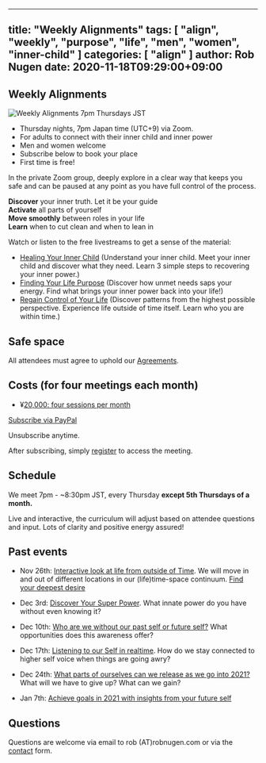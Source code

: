 
---
title: "Weekly Alignments"
tags: [ "align", "weekly", "purpose", "life", "men", "women", "inner-child" ]
categories: [ "align" ]
author: Rob Nugen
date: 2020-11-18T09:29:00+09:00
---

## Weekly Alignments ##

<img
src="//b.robnugen.com/blog/2020/2020_nov_23_weekly_alignments_title.jpg"
alt="Weekly Alignments 7pm Thursdays JST"
class="title" />

* Thursday nights, 7pm Japan time (UTC+9) via Zoom.
* For adults to connect with their inner child and inner power
* Men and women welcome
* Subscribe below to book your place
* First time is free!

In the private Zoom group, deeply explore in a clear way that keeps
you safe and can be paused at any point as you have full control of
the process.

**Discover** your inner truth. Let it be your guide
<br>**Activate** all parts of yourself
<br>**Move smoothly** between roles in your life
<br>**Learn** when to cut clean and when to lean in

Watch or listen to the free livestreams to get a sense of the material:

* [Healing Your Inner Child](/blog/2020/11/02/healing-inner-child-free-online-workshop/)
  (Understand your inner child. Meet your inner child and discover
  what they need. Learn 3 simple steps to recovering your inner
  power.)
* [Finding Your Life Purpose](/blog/2020/11/12/finding-your-life-purpose-video-replay/)
  (Discover how unmet needs saps your energy.  Find what brings your
  inner power back into your life!)
* [Regain Control of Your Life](/blog/2020/11/19/livestream-replay-regain-control-of-your-life/)
  (Discover patterns from the highest possible perspective. Experience
  life outside of time itself. Learn who you are within time.)

## Safe space ##

All attendees must agree to uphold our [Agreements](agreements).

## Costs (for four meetings each month) ##

* ¥[20,000: four sessions per month](https://py.pl/1QdAcu)

[Subscribe via PayPal](https://py.pl/1QdAcu)

Unsubscribe anytime.

After subscribing, simply [register](registration/) to access the meeting.

## Schedule ##

We meet 7pm - ~8:30pm JST, every Thursday **except 5th Thursdays of a month.**

Live and interactive, the curriculum will adjust based on attendee questions and input.  Lots of clarity and positive energy assured!


## Past events ##

* Nov 26th: [Interactive look at life from outside of Time](/blog/2020/11/26/weekly-alignment-discovering-our-deepest-desire/).  We will move in and
  out of different locations in our (life)time-space continuum.  [Find your deepest desire](/blog/2020/11/26/weekly-alignment-discovering-our-deepest-desire/)

* Dec 3rd: [Discover Your Super Power](/blog/2020/12/04/weekly-alignments-discover-your-super-power/).  What innate power do you have without even knowing it?

* Dec 10th: [Who are we without our past self or future self?](/blog/2020/12/10/weekly-alignment-who-are-we-outside-of-time/)  What opportunities
  does this awareness offer?

* Dec 17th: [Listening to our Self in realtime](/blog/2020/12/17/weekly-alignment-listening-to-our-self-in-realtime/).  How do we stay connected to
  higher self voice when things are going awry?

* Dec 24th: [What parts of ourselves can we release as we go into 2021?](/events/2020/12/24weekly-alignment-release-old-energy-from-2020/)  What
  will we have to give up?  What can we gain?

* Jan 7th: [Achieve goals in 2021 with insights from your future self](/blog/2021/01/07/weekly-alignment-receiving-insight-from-our-future-self/)


## Questions ##

Questions are welcome via email to rob (A<span>T</span>)robnugen.com or via the
[contact](/contact/) form.

